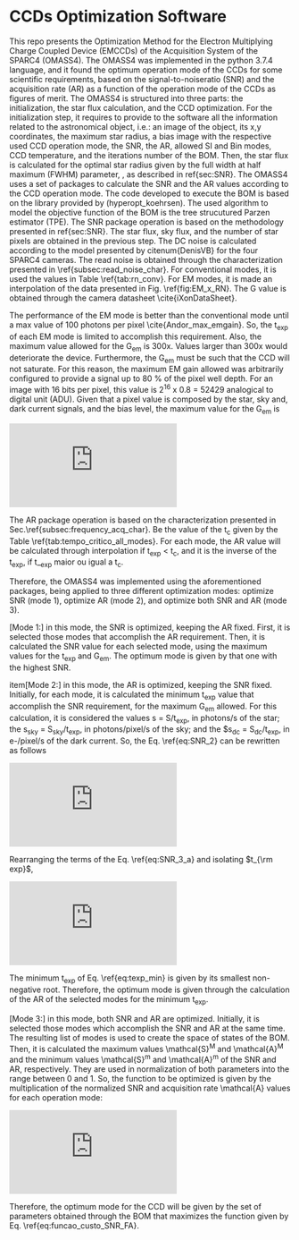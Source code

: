 # CCDs Optimization Software

This repo presents the Optimization Method for the Electron Multiplying Charge Coupled Device (EMCCDs) of the Acquisition System of the SPARC4 (OMASS4). The OMASS4 was implemented in the python 3.7.4 language, and it found the optimum operation mode of the CCDs for some scientific requirements, based on the signal-to-noiseratio (SNR) and the acquisition rate (AR) as a function of the operation mode of the CCDs as figures of merit. The OMASS4 is structured into three parts: the initialization, the star flux calculation, and the CCD optimization. For the initialization step, it requires to provide to the software all the information related to the astronomical object, i.e.: an image of the object, its x,y coordinates, the maximum star radius, a bias image with the respective used CCD operation mode, the SNR, the AR, allowed SI and Bin modes, CCD temperature, and the iterations number of the BOM. Then, the star flux is calculated for the optimal star radius given by the full width at half maximum (FWHM) parameter, , as described in ref{sec:SNR}. The OMASS4 uses a set of packages to calculate the SNR and the AR values according to the CCD operation mode. The code developed to execute the BOM is based on the library provided by (hyperopt_koehrsen). The used algorithm to model the objective function of the BOM is the tree strucutured Parzen estimator (TPE). The SNR package operation is based on the methodology presented in ref{sec:SNR}. The star flux, sky flux, and the number of star pixels are obtained in the previous step. The DC noise is calculated according to the model presented by citenum{DenisVB} for the four SPARC4 cameras. The read noise is obtained through the characterization presented in \ref{subsec:read_noise_char}. For conventional modes, it is used the values in Table \ref{tab:rn_conv}. For EM modes, it is made an interpolation of the data presented in Fig. \ref{fig:EM_x_RN}. The G value is obtained through the camera datasheet \cite{iXonDataSheet}.

The performance of the EM mode is better than the conventional mode until a max value of 100 photons per pixel \cite{Andor_max_emgain}. So, the t<sub>exp</sub> of each EM mode is limited to accomplish this requirement. Also, the maximum value allowed for the G<sub>em</sub> is 300x. Values larger than 300x would deteriorate the device. Furthermore, the G<sub>em</sub> must be such that the CCD will not saturate. For this reason, the maximum EM gain allowed was arbitrarily configured to provide a signal up to 80 % of the pixel well depth. For an image with 16 bits per pixel, this value is 2<sup>16</sup> x 0.8 = 52429 analogical to digital unit (ADU). Given that a pixel value is composed by the star, sky and, dark current signals, and the bias level, the maximum value for the G<sub>em</sub> is

![imagem](https://latex.codecogs.com/svg.latex?G_%7B%5Crm%20em%7D%20%3D%20%5Cfrac%7B%2852429%20-%20B%29%20%5Ctimes%20G%7D%7B%28S/n_%7B%5Crm%20p%7D%20&plus;%20S_%7B%5Crm%20sky%7D%20&plus;%20S_%7B%5Crm%20dc%7D%29%7D.)

The AR package operation is based on the characterization presented in Sec.\ref{subsec:frequency_acq_char}. Be the value of the t<sub>c</sub> given by the Table \ref{tab:tempo_critico_all_modes}. For each mode, the AR value will be calculated through interpolation if t<sub>exp</sub> < t<sub>c</sub>, and it is the inverse of the t<sub>exp</sub>, if t_<sub>exp</sub> maior ou igual a t<sub>c</sub>.

Therefore, the OMASS4 was implemented using the aforementioned packages, being applied to three different optimization modes: optimize SNR (mode 1), optimize AR (mode 2), and optimize both SNR and AR (mode 3). 

[Mode 1:] in this mode, the SNR is optimized, keeping the AR fixed. First, it is selected those modes that accomplish the AR requirement. Then, it is calculated the SNR value for each selected mode, using the maximum values for the t<sub>exp</sub> and G<sub>em</sub>. The optimum mode is given by that one with the highest SNR.
    
item[Mode 2:] in this mode, the AR is optimized, keeping the SNR fixed. Initially, for each mode, it is calculated the minimum t<sub>exp</sub> value that accomplish the SNR requirement, for the maximum G<sub>em</sub> allowed. For this calculation, it is considered the values s = S/t<sub>exp</sub>, in photons/s of the star; the s<sub>sky</sub> = S<sub>sky</sub>/t<sub>exp</sub>, in photons/pixel/s of the sky; and the $s<sub>dc</sub> = S<sub>dc</sub>/t<sub>exp</sub>, in e-/pixel/s of the dark current. So, the Eq. \ref{eq:SNR_2} can be rewritten as follows

![imagem](https://latex.codecogs.com/svg.latex?%5Cmathcal%7BS%7D%20%3D%20%5Cfrac%7Bs%20%5Ctimes%20t_%7B%5Crm%20exp%7D%7D%7B%5C%7B%20s%20%5C%3B%20t_%7B%5Crm%20exp%7D%20%5C%3B%20N_%7B%5Crm%20F%7D%5E2%20&plus;%20%5C%5C%20n_%7B%5Crm%20p%7D%20%5B%5C%20%28s_%7B%5Crm%20sky%7D%20&plus;%20s_%7B%5Crm%20dc%7D%29%20%5C%3B%20t_%7B%5Crm%20exp%7D%20%5C%3B%20N_%7B%5Crm%20F%7D%5E2%20&plus;%20%5C%5C%20%28%5Csigma_%7B%5Crm%20ADU%7D%20%5C%3B%20G/G_%7B%5Crm%20em%7D%29%5E2%20%5D%5C%20%5C%7D%5E%7B1/2%7D%7D.)   
  
      
Rearranging the terms of the Eq. \ref{eq:SNR_3_a} and isolating $t_{\rm exp}$,
   
![imagem](https://latex.codecogs.com/svg.latex?s%5E2%20%5C%3B%20t_%7B%5Crm%20exp%7D%5E2%20-%20%5Cmathcal%7BS%7D%5E2%20%5C%3B%20N_%7B%5Crm%20F%7D%5E2%20%5C%3B%20%5B%5C%20s%20&plus;%20n_%7B%5Crm%20p%7D%20%28s_%7B%5Crm%20sky%7D%20&plus;%20s_%7B%5Crm%20dc%7D%29%20%5D%5C%20%5C%3B%20t_%7B%5Crm%20exp%7D%20-%20%5Cmathcal%7BS%7D%5E2%20%5C%3B%20n_%7B%5Crm%20p%7D%20%5C%3B%20%5Csigma_%7B%5Crm%20r%7D%5E2%20%3D%200) 
    
The minimum t<sub>exp</sub> of Eq. \ref{eq:texp_min} is given by its smallest non-negative root. Therefore, the optimum mode is given through the calculation of the AR of the selected modes for the minimum t<sub>exp</sub>.
    
[Mode 3:] in this mode, both SNR and AR are optimized. Initially, it is selected those modes which accomplish the SNR and AR at the same time. The resulting list of modes is used to create the space of states of the BOM. Then, it is calculated the maximum values \mathcal{S}<sup>M</sup> and \mathcal{A}<sup>M</sup> and the minimum values \mathcal{S}<sup>m</sup> and \mathcal{A}<sup>m</sup> of the SNR and AR, respectively. They are used in normalization of both parameters into the range between 0 and 1. So, the function to be optimized is given by the multiplication of the normalized SNR and acquisition rate \mathcal{A} values for each operation mode:
    
 ![imagem](https://latex.codecogs.com/svg.latex?f%20%3D%20%5Cfrac%7B%5Cmathcal%7BS%7D%20-%20%5Cmathcal%7BS%7D%5E%7B%5Crm%20m%7D%7D%7B%5Cmathcal%7BS%7D%5E%7B%5Crm%20M%7D%20-%20%5Cmathcal%7BS%7D%5E%7B%5Crm%20m%7D%7D%20%5Ctimes%20%5Cfrac%7B%5Cmathcal%7BA%7D%20-%20%5Cmathcal%7BA%7D%5E%7B%5Crm%20m%7D%7D%7B%5Cmathcal%7BA%7D%5E%7B%5Crm%20M%7D%20-%20%5Cmathcal%7BA%7D%5E%7B%5Crm%20m%7D%7D.)
    
Therefore, the optimum mode for the CCD will be given by the set of parameters obtained through the BOM that maximizes the function given by Eq. \ref{eq:funcao_custo_SNR_FA}.

